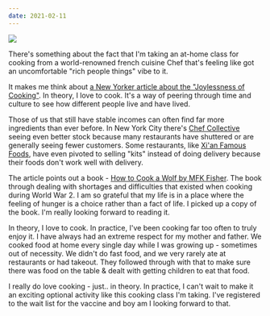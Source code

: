 ```yaml
---
date: 2021-02-11
---
```

![](https://media.giphy.com/media/demgpwJ6rs2DS/giphy.gif)

There's something about the fact that I'm taking an at-home class for cooking
from a world-renowned french cuisine Chef that's feeling like got an
uncomfortable "rich people things" vibe to it.

It makes me think about [a New Yorker article about the "Joylessness of Cooking"][1].
In theory, I love to cook.  It's a way of peering through time and culture to see
how different people live and have lived.

Those of us that still have stable incomes can often find far more ingredients
than ever before.  In New York City there's [Chef Collective][2] seeing even better
stock because many restaurants have shuttered or are generally seeing fewer
customers.  Some restaurants, like [Xi'an Famous Foods][3], have even pivoted to
selling "kits" instead of doing delivery because their foods don't work well
with delivery.

The article points out a book - [How to Cook a Wolf by MFK Fisher][4].  The book
through dealing with shortages and difficulties that existed when cooking during
World War 2.  I am so grateful that my life is in a place where the feeling
of hunger is a choice rather than a fact of life.  I picked up a copy of the
book.  I'm really looking forward to reading it.

In theory, I love to cook.  In practice, I've been cooking far too often to
truly enjoy it.  I have always had an extreme respect for my mother and father.
We cooked food at home every single day while I was growing up - sometimes
out of necessity.  We didn't do fast food, and we very rarely ate at
restaurants or had takeout.  They followed through with that to make sure
there was food on the table & dealt with getting children to eat that food.

I really do love cooking - just.. in theory.  In practice, I can't wait to
make it an exciting optional activity like this cooking class I'm taking.
I've registered to the wait list for the vaccine and boy am I looking forward
to that.

[1]: https://www.newyorker.com/culture/kitchen-notes/the-joylessness-of-cooking
[2]: https://chefcollectivenyc.com/
[3]: https://www.xianfoods.com/
[4]: https://www.amazon.com/How-Cook-Wolf-M-F-K-Fisher/dp/0865473366/
